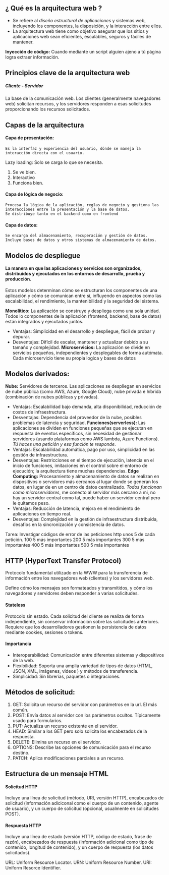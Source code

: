 ## ¿ Qué es la arquitectura web ? 
- Se refiere al *diseño estructural de aplicaciones* y sistemas web, incluyendo los componentes, la disposición, y la interacción entre ellos.
- La arquitectura web tiene como objetivo asegurar que los sitios y aplicaciones web sean eficientes, escalables, seguros y fáciles de mantener.

**Inyección de código:** Cuando mediante un script alguien ajeno a tú página logra extraer información.

## Principios clave de la arquitectura web
##### Cliente - Servidor
La base de la comunicación web.
Los clientes (generalmente navegadores web) solicitan recursos, y los servidores responden a esas solicitudes proporcionando los recursos solicitados.

## Capas de la arquitectura
#### Capa de presentación: 
	Es la interfaz y experiencia del usuario, dónde se maneja la interacción directa con el usuario.
Lazy loading: Solo se carga lo que se necesita.
1. Se ve bien.
2. Interactivo 
3. Funciona bien. 
#### Capa de lógica de negocio:
	Procesa la lógica de la aplicación, reglas de negocio y gestiona las interacciones entre la presentación y la base de datos.
	Se distribuye tanto en el backend como en frontend
#### Capa de datos:
	Se encarga del almacenamiento, recuperación y gestión de datos. Incluye bases de datos y otros sistemas de almacenamiento de datos.

## Modelos de despliegue
#### La manera en que las aplicaciones y servicios son organizados, distribuidos y ejecutados en los entornos de desarrollo, prueba y producción.

Estos modelos determinan cómo se estructuran los componentes de una aplicación y cómo se comunican entre sí, influyendo en aspectos como las escalabilidad, el rendimiento, la mantenibilidad y la seguridad del sistema.

**Monolítico:**
La aplicación se construye y despliega como una sola unidad. Todos lo componentes de la aplicación (frontend, backend, base de datos) están integrados y ejecutados juntos.
- Ventajas: Simplicidad en el desarrollo y despliegue, fácil de probar y depurar.
- Desventajas: Difícil de escalar, mantener y actualizar debido a su tamaño y complejidad.
**Microservicios:**
La aplicación se divide en servicios pequeños, independientes y desplegables de forma autómata. Cada microservicio tiene su propia logica y bases de datos

## Modelos derivados:
**Nube:** Servidores de terceros. Las aplicaciones se despliegan en servicios de nube pública (como AWS, Azure, Google Cloud), nube privada e híbrida (combinación de nubes públicas y privadas).
- Ventajas: Escalabilidad bajo demanda, alta disponibilidad, reducción de costos de infraestructura.
- Desventajas: Dependencia del proveedor de la nube, posibles problemas de latencia y seguridad.
**Funciones(serverless):** Las aplicaciones se dividen en funciones pequeñas que se ejecutan en respuesta de eventos específicos, sin necesidad de gestionar servidores (usando plataformas como AWS lambda, Azure Functions). *Tú haces una petición y esa función te responde*.
- Ventajas: Escalabilidad automática, pago por uso, simplicidad en las gestión de infraestructura.
- Desventajas: Restricciones en el tiempo de ejecución, latencia en el inicio de funciones, imitaciones en el control sobre el entorno de ejecución; la arquitectura tiene muchas dependencias.
**Edge Computing:** Procesamiento y almacenamiento de datos se realizan en dispositivos o servidores más cercanos al lugar donde se generan los datos, en lugar de en un centro de datos centralizado. *Todos funcionan como microservidores*, me conecto al servidor más cercano a mi, no hay un servidor central como tal, puede haber un servidor central pero le quitamos peso.
- Ventajas: Reducción de latencia, mejora en el rendimiento de aplicaciones en tiempo real.
- Desventajas: Complejidad en la gestión de infraestructura distribuida, desafios en la sincronización y consistencia de datos.

Tarea:
Investigar códigos de error de las peticiones http unos 5 de cada petición.
100 5 más importantes
200 5 más importantes
300 5 más importantes
400 5 más importantes
500 5 más importantes

## HTTP  (HyperText Transfer Protocol)
Protocolo fundamental utilizado en la WWW para la transferencia de información entre los navegadores web (clientes) y los servidores web.

Define cómo los mensajes son formateados y transmitidos, y cómo los navegadores y servidores deben responder a varias solicitudes.

#### Stateless
Protocolo sin estado.
Cada solicitud del cliente se realiza de forma independiente, sin conservar información sobre las solicitudes anteriores.
Requiere que los desarrolladores gestionen la persistencia de datos mediante cookies, sesiones o tokens.

#### Importancia
- Interoperabilidad: Comunicación entre diferentes sistemas y dispositivos de la web.
- Flexibilidad: Soporta una amplia variedad de tipos de datos (HTML, JSON, XML, imágenes, videos ) y métodos de transferencia.
- Simplicidad: Sin librerías, paquetes o integraciones.
## Métodos de solicitud: 
1. GET: Solicita un recurso del servidor con parámetros en la url. El más común.
2. POST: Envía datos al servidor con los parámetros ocultos. Típicamente usado para formularios.
3. PUT: Actualiza un recurso existente en el servidor.
4. HEAD: Similar a los GET pero solo solicita los encabezados de la respuesta.
5. DELETE: Elimina un recurso en el servidor.
6. OPTIONS: Describe las opciones de comunicación para el recurso destino.
7. PATCH: Aplica modificaciones parciales a un recurso.

## Estructura de un mensaje HTML 
#### Solicitud HTTP
Incluye una línea de solicitud (método, URI, versión HTTP), encabezados de solicitud (información adiciconal como el cuerpo de un contenido, agente de usuario), y un cuerpo de solicitud (opcional, usualmente en solicitudes POST).
#### Respuesta HTTP
Incluye una línea de estado (versión HTTP, código de estado, frase de razón), encabezados de respuesta (información adicional como tipo de contenido, longitud de contenido), y un cuerpo de respuesta (los datos solicitados).

URL: Uniform Resource Locator.
URN: Uniform Resource Number.
URI: Uniform Resorce Identifier.

